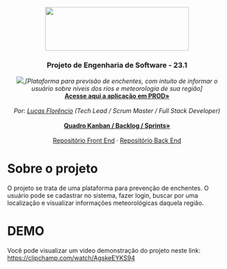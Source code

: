 <p align="center">
  <a href="https://portal.cin.ufpe.br/">
    <img src="https://i.imgur.com/w4LNDII.png" width=330 height=100>
  </a>

  <h3 align="center">Projeto de Engenharia de Software - 23.1</h3>

  <p align="center">
    <a href = "https://nextjs-docker-front2-floodforec-image-jb3xebxfoa-wl.a.run.app/">
      <img src = https://github-production-user-asset-6210df.s3.amazonaws.com/15808208/269422326-822005f9-bb50-46f5-a22b-76449120ce67.png>
    </a>
    <i>[Plataforma para previsão de enchentes, com intuito de informar o usuário sobre níveis dos rios e meteorologia de sua região]</i>
    <br>
    <a href="https://nextjs-docker-front2-floodforec-image-jb3xebxfoa-wl.a.run.app/"><strong>Acesse aqui a aplicação em PROD&raquo;</strong></a>
    <br>
    <br>
    <i>Por: <a href="https://github.com/luucaslfs">Lucas Florêncio</a> (Tech Lead / Scrum Master / Full Stack Developer)</i>
    <br>
    <br>
    <a href="https://github.com/orgs/Grupo-Z-CIn-ES-23-1/projects/1"><strong>Quadro Kanban / Backlog / Sprints&raquo;</strong></a>
    <br>
    <br>
    <a href="https://github.com/Grupo-Z-CIn-ES-23-1/front-end">Repositório Front End</a>
    &middot;
    <a href="https://github.com/Grupo-Z-CIn-ES-23-1/back-end">Repositório Back End</a>
  </p>
</p>

# Sobre o projeto
O projeto se trata de uma plataforma para prevenção de enchentes.
O usuário pode se cadastrar no sistema, fazer login, buscar por uma localização e visualizar informações meteorológicas daquela região.

# DEMO
Você pode visualizar um video demonstração do projeto neste link: https://clipchamp.com/watch/AgskeEYKS94
